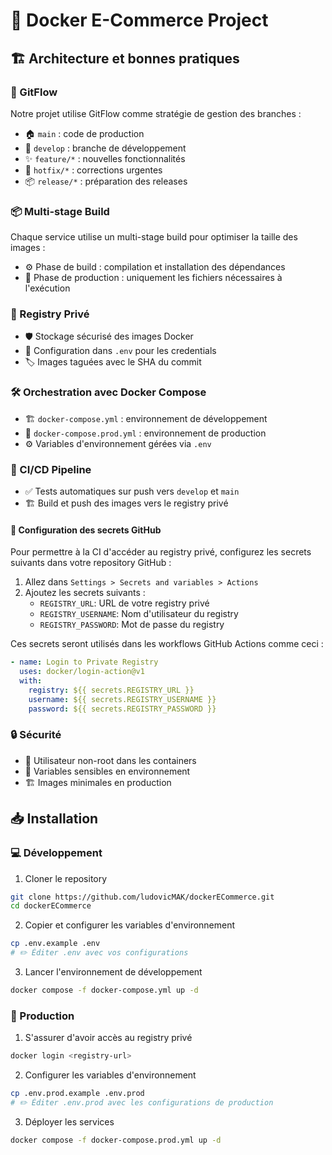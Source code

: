 # 🚀 Docker E-Commerce Project

## 🏗️ Architecture et bonnes pratiques

### 🌿 GitFlow
Notre projet utilise GitFlow comme stratégie de gestion des branches :
- 🏠 `main` : code de production
- 🔧 `develop` : branche de développement
- ✨ `feature/*` : nouvelles fonctionnalités
- 🚨 `hotfix/*` : corrections urgentes
- 📦 `release/*` : préparation des releases

### 📦 Multi-stage Build
Chaque service utilise un multi-stage build pour optimiser la taille des images :
- ⚙️ Phase de build : compilation et installation des dépendances
- 🚀 Phase de production : uniquement les fichiers nécessaires à l'exécution

### 🔐 Registry Privé
- 🛡️ Stockage sécurisé des images Docker
- 🔑 Configuration dans `.env` pour les credentials
- 🏷️ Images taguées avec le SHA du commit

### 🛠️ Orchestration avec Docker Compose
- 🏗️ `docker-compose.yml` : environnement de développement
- 🚀 `docker-compose.prod.yml` : environnement de production
- ⚙️ Variables d'environnement gérées via `.env`

### 🤖 CI/CD Pipeline
- ✅ Tests automatiques sur push vers `develop` et `main`
- 🏗️ Build et push des images vers le registry privé

#### 🔐 Configuration des secrets GitHub
Pour permettre à la CI d'accéder au registry privé, configurez les secrets suivants dans votre repository GitHub :

1. Allez dans `Settings > Secrets and variables > Actions`
2. Ajoutez les secrets suivants :
   - `REGISTRY_URL`: URL de votre registry privé
   - `REGISTRY_USERNAME`: Nom d'utilisateur du registry
   - `REGISTRY_PASSWORD`: Mot de passe du registry

Ces secrets seront utilisés dans les workflows GitHub Actions comme ceci :
```yaml
- name: Login to Private Registry
  uses: docker/login-action@v1
  with:
    registry: ${{ secrets.REGISTRY_URL }}
    username: ${{ secrets.REGISTRY_USERNAME }}
    password: ${{ secrets.REGISTRY_PASSWORD }}
```

### 🔒 Sécurité
- 👤 Utilisateur non-root dans les containers
- 🔑 Variables sensibles en environnement
- 🏗️ Images minimales en production

## 📥 Installation

### 💻 Développement
1. Cloner le repository
```bash
git clone https://github.com/ludovicMAK/dockerECommerce.git
cd dockerECommerce
```

2. Copier et configurer les variables d'environnement
```bash
cp .env.example .env
# ✏️ Éditer .env avec vos configurations
```

3. Lancer l'environnement de développement
```bash
docker compose -f docker-compose.yml up -d
```

### 🚢 Production
1. S'assurer d'avoir accès au registry privé
```bash
docker login <registry-url>
```

2. Configurer les variables d'environnement
```bash
cp .env.prod.example .env.prod
# ✏️ Éditer .env.prod avec les configurations de production
```

3. Déployer les services
```bash
docker compose -f docker-compose.prod.yml up -d
```